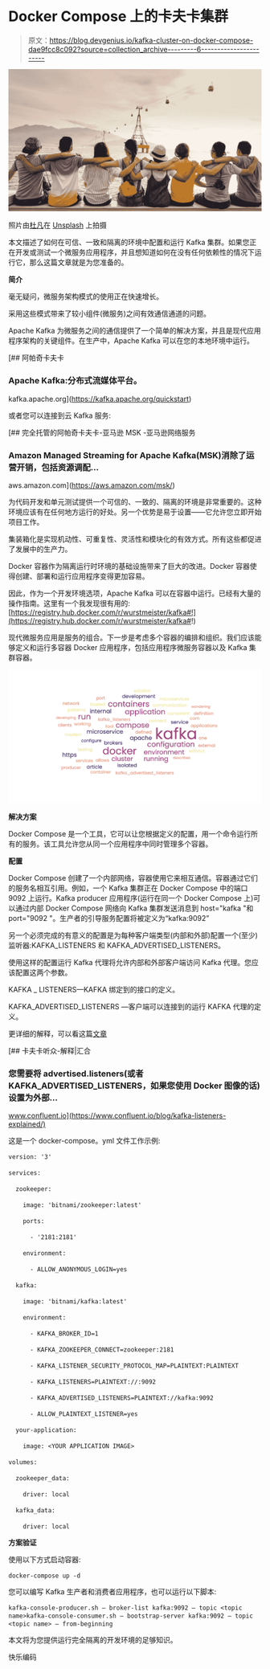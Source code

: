 # Docker Compose 上的卡夫卡集群

> 原文：<https://blog.devgenius.io/kafka-cluster-on-docker-compose-dae9fcc8c092?source=collection_archive---------6----------------------->

![](img/577ef6e1d8c36bba87aa4a9730062459.png)

照片由[杜凡](https://unsplash.com/@miinyui?utm_source=medium&utm_medium=referral)在 [Unsplash](https://unsplash.com?utm_source=medium&utm_medium=referral) 上拍摄

本文描述了如何在可信、一致和隔离的环境中配置和运行 Kafka 集群。如果您正在开发或测试一个微服务应用程序，并且想知道如何在没有任何依赖性的情况下运行它，那么这篇文章就是为您准备的。

**简介**

毫无疑问，微服务架构模式的使用正在快速增长。

采用这些模式带来了较小组件(微服务)之间有效通信通道的问题。

Apache Kafka 为微服务之间的通信提供了一个简单的解决方案，并且是现代应用程序架构的关键组件。在生产中，Apache Kafka 可以在您的本地环境中运行。

[](https://kafka.apache.org/quickstart) [## 阿帕奇卡夫卡

### Apache Kafka:分布式流媒体平台。

kafka.apache.org](https://kafka.apache.org/quickstart) 

或者您可以连接到云 Kafka 服务:

[](https://aws.amazon.com/msk/) [## 完全托管的阿帕奇卡夫卡-亚马逊 MSK -亚马逊网络服务

### Amazon Managed Streaming for Apache Kafka(MSK)消除了运营开销，包括资源调配…

aws.amazon.com](https://aws.amazon.com/msk/) 

为代码开发和单元测试提供一个可信的、一致的、隔离的环境是非常重要的。这种环境应该有在任何地方运行的好处。另一个优势是易于设置——它允许您立即开始项目工作。

集装箱化是实现机动性、可重复性、灵活性和模块化的有效方式。所有这些都促进了发展中的生产力。

Docker 容器作为隔离运行时环境的基础设施带来了巨大的改进。Docker 容器使得创建、部署和运行应用程序变得更加容易。

因此，作为一个开发环境选项，Apache Kafka 可以在容器中运行。已经有大量的操作指南。这里有一个我发现很有用的:[https://registry.hub.docker.com/r/wurstmeister/kafka#!](https://registry.hub.docker.com/r/wurstmeister/kafka#!)

现代微服务应用是服务的组合。下一步是考虑多个容器的编排和组织。我们应该能够定义和运行多容器 Docker 应用程序，包括应用程序微服务容器以及 Kafka 集群容器。

![](img/1b282831040632192fac877ccbfb7495.png)

**解决方案**

Docker Compose 是一个工具，它可以让您根据定义的配置，用一个命令运行所有的服务。该工具允许您从同一个应用程序中同时管理多个容器。

**配置**

Docker Compose 创建了一个内部网络，容器使用它来相互通信。容器通过它们的服务名相互引用。例如，一个 Kafka 集群正在 Docker Compose 中的端口 9092 上运行。Kafka producer 应用程序(运行在同一个 Docker Compose 上)可以通过内部 Docker Compose 网络向 Kafka 集群发送消息到 host="kafka "和 port="9092 "。生产者的引导服务配置将被定义为“kafka:9092”

另一个必须完成的有意义的配置是为每种客户端类型(内部和外部)配置一个(至少)监听器:KAFKA_LISTENERS 和 KAFKA_ADVERTISED_LISTENERS。

使用这样的配置运行 Kafka 代理将允许内部和外部客户端访问 Kafka 代理。您应该配置这两个参数。

KAFKA _ LISTENERS—KAFKA 绑定到的接口的定义。

KAFKA_ADVERTISED_LISTENERS —客户端可以连接到的运行 KAFKA 代理的定义。

更详细的解释，可以看这篇[文章](https://www.confluent.io/blog/kafka-listeners-explained/)

[](https://www.confluent.io/blog/kafka-listeners-explained/) [## 卡夫卡听众-解释|汇合

### 您需要将 advertised.listeners(或者 KAFKA_ADVERTISED_LISTENERS，如果您使用 Docker 图像的话)设置为外部…

www.confluent.io](https://www.confluent.io/blog/kafka-listeners-explained/) 

这是一个 docker-compose。yml 文件工作示例:

```
version: '3'

services:

  zookeeper:

    image: 'bitnami/zookeeper:latest'

    ports:

      - '2181:2181'

    environment:

      - ALLOW_ANONYMOUS_LOGIN=yes

  kafka:

    image: 'bitnami/kafka:latest'

    environment:

      - KAFKA_BROKER_ID=1

      - KAFKA_ZOOKEEPER_CONNECT=zookeeper:2181

      - KAFKA_LISTENER_SECURITY_PROTOCOL_MAP=PLAINTEXT:PLAINTEXT

      - KAFKA_LISTENERS=PLAINTEXT://:9092

      - KAFKA_ADVERTISED_LISTENERS=PLAINTEXT://kafka:9092

      - ALLOW_PLAINTEXT_LISTENER=yes

  your-application:

    image: <YOUR APPLICATION IMAGE>

volumes:

  zookeeper_data:

    driver: local

  kafka_data:

    driver: local
```

**方案验证**

使用以下方式启动容器:

```
docker-compose up -d
```

您可以编写 Kafka 生产者和消费者应用程序，也可以运行以下脚本:

```
kafka-console-producer.sh — broker-list kafka:9092 — topic <topic name>kafka-console-consumer.sh — bootstrap-server kafka:9092 — topic <topic name> — from-beginning
```

本文将为您提供运行完全隔离的开发环境的足够知识。

快乐编码